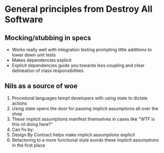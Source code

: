 # General principles from Destroy All Software

## Mocking/stubbing in specs

- Works really well with integration testing prompting little additions to lower down unit tests
- Makes dependencies explicit
- Explicit dependencies guide you towards less coupling and clear delineation of class responsibilities

## Nils as a source of woe

1. Procedural languages tempt developers with using state to dictate actions
1. Using state opens the door for passing implicit assumptions all over the shop
1. These implicit assumptions manifest themselves in cases like "WTF is this nil doing here?"
1. Can fix by:
  1. Design By Contract helps make implicit assumptions explicit
  1. Refactoring to a more functional style avoids these implicit assumptions in the first place

